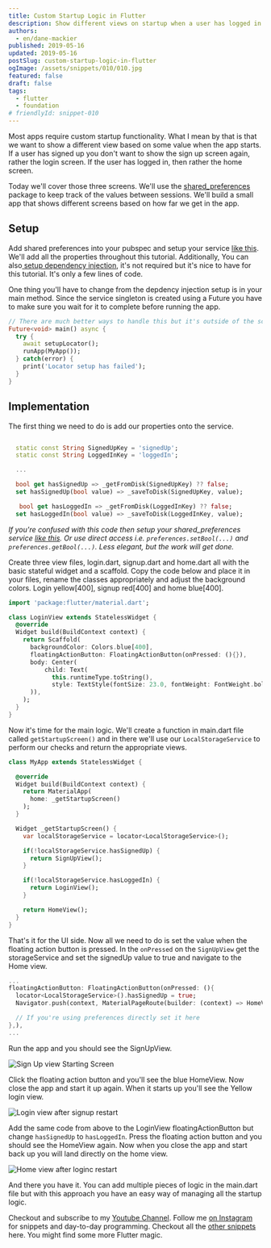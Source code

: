 ```yaml
---
title: Custom Startup Logic in Flutter
description: Show different views on startup when a user has logged in or completed a signup.
authors:
  - en/dane-mackier
published: 2019-05-16
updated: 2019-05-16
postSlug: custom-startup-logic-in-flutter
ogImage: /assets/snippets/010/010.jpg
featured: false
draft: false
tags:
  - flutter
  - foundation
# friendlyId: snippet-010
---
```


Most apps require custom startup functionality. What I mean by that is that we want to show a different view based on some value when the app starts. If a user has signed up you don't want to show the sign up screen again, rather the login screen. If the user has logged in, then rather the home screen.

Today we'll cover those three screens. We'll use the [shared_preferences](https://pub.dev/packages/shared_preferences) package to keep track of the values between sessions. We'll build a small app that shows different screens based on how far we get in the app.

## Setup

Add shared preferences into your pubspec and setup your service [like this](/snippet/shared-preferences-service-in-flutter-for-code-maintainability). We'll add all the properties throughout this tutorial. Additionally, You can also[ setup dependency injection](/snippet/dependency-injection-in-flutter), it's not required but it's nice to have for this tutorial. It's only a few lines of code.

One thing you'll have to change from the depdency injection setup is in your main method. Since the service singleton is created using a Future you have to make sure you wait for it to complete before running the app.

```dart
// There are much better ways to handle this but it's outside of the scope of this tutorial
Future<void> main() async {
  try {
    await setupLocator();
    runApp(MyApp());
  } catch(error) {
    print('Locator setup has failed');
  }
}
```

## Implementation

The first thing we need to do is add our properties onto the service.

```dart

  static const String SignedUpKey = 'signedUp';
  static const String LoggedInKey = 'loggedIn';

  ...

  bool get hasSignedUp => _getFromDisk(SignedUpKey) ?? false;
  set hasSignedUp(bool value) => _saveToDisk(SignedUpKey, value);

   bool get hasLoggedIn => _getFromDisk(LoggedInKey) ?? false;
  set hasLoggedIn(bool value) => _saveToDisk(LoggedInKey, value);

```

_If you're confused with this code then setup your shared_preferences service [like this](/snippet/shared-preferences-service-in-flutter-for-code-maintainability). Or use direct access i.e. `preferences.setBool(...)` and `preferences.getBool(...)`. Less elegant, but the work will get done._

Create three view files, login.dart, signup.dart and home.dart all with the basic stateful widget and a scaffold. Copy the code below and place it in your files, rename the classes appropriately and adjust the background colors. Login yellow[400], signup red[400] and home blue[400].

```dart
import 'package:flutter/material.dart';

class LoginView extends StatelessWidget {
  @override
  Widget build(BuildContext context) {
    return Scaffold(
      backgroundColor: Colors.blue[400],
      floatingActionButton: FloatingActionButton(onPressed: (){}),
      body: Center(
          child: Text(
            this.runtimeType.toString(),
            style: TextStyle(fontSize: 23.0, fontWeight: FontWeight.bold),
      )),
    );
  }
}
```

Now it's time for the main logic. We'll create a function in main.dart file called `getStartupScreen()` and in there we'll use our `LocalStorageService` to perform our checks and return the appropriate views.

```dart
class MyApp extends StatelessWidget {

  @override
  Widget build(BuildContext context) {
    return MaterialApp(
      home: _getStartupScreen()
    );
  }

  Widget _getStartupScreen() {
    var localStorageService = locator<LocalStorageService>();

    if(!localStorageService.hasSignedUp) {
      return SignUpView();
    }

    if(!localStorageService.hasLoggedIn) {
      return LoginView();
    }

    return HomeView();
  }
}
```

That's it for the UI side. Now all we need to do is set the value when the floating action button is pressed. In the `onPressed` on the `SignUpView` get the storageService and set the signedUp value to true and navigate to the Home view.

```dart
...
floatingActionButton: FloatingActionButton(onPressed: (){
  locator<LocalStorageService>().hasSignedUp = true;
  Navigator.push(context, MaterialPageRoute(builder: (context) => HomeView()));

  // If you're using preferences directly set it here
},),
...
```

Run the app and you should see the SignUpView.

![Sign Up view Starting Screen](/assets/snippets/010/010-signup-view.jpg)

Click the floating action button and you'll see the blue HomeView. Now close the app and start it up again. When it starts up you'll see the Yellow login view.

![Login view after signup restart](/assets/snippets/010/010-login-view.jpg)

Add the same code from above to the LoginView floatingActionButton but change `hasSignedUp` to `hasLoggedIn`. Press the floating action button and you should see the HomeView again. Now when you close the app and start back up you will land directly on the home view.

![Home view after loginc restart](/assets/snippets/010/010-home-view.jpg)

And there you have it. You can add multiple pieces of logic in the main.dart file but with this approach you have an easy way of managing all the startup logic.

Checkout and subscribe to my [Youtube Channel](https://www.youtube.com/c/filledstacks?sub_confirmation=1). Follow me [on Instagram](https://www.instagram.com/filledstacks/) for snippets and day-to-day programming. Checkout all the [other snippets](/snippets) here. You might find some more Flutter magic.
